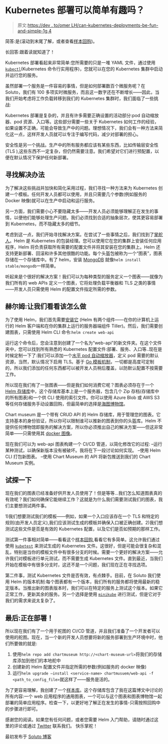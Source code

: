 # Kubernetes 部署可以简单有趣吗？

> 原文:[https://dev . to/omer LH/can-kubernetes-deployments-be-fun-and-simple-1g 4](https://dev.to/omerlh/can-kubernetes-deployments-be-fun-and-simple-1g4)

简答:是(滚动到末尾了解，或者查看[样本回购](https://github.com/Soluto/kubernetes-deployment-demo))。

长回答:跟着读就知道了！

Kubernetes 部署看起来非常简单:您所需要的只是一堆 YAML 文件，通过使用[`kubectl`](https://kubernetes.io/docs/reference/generated/kubectl/kubectl/)(Kubernetes 命令行实用程序)，您就可以在您的 Kubernetes 集群中启动并运行您的服务。

虽然部署一个服务是一件容易的事情，但是如何部署数百个微服务呢？在 Soluto，我们有 100 多项实时微服务，而且这一数字还在不断增长——因此，当我们开始考虑将工作负载转移到我们的 Kubernetes 集群时，我们面临了一些挑战:

Kubernetes 部署是复杂的，并且有许多需要正确设置的活动部分:pod 自动缩放器、pod 资源、入口等。这些部分需要一些关于 Kubernetes 如何工作的经验，如果设置不正确，可能会导致生产中的问题。理想情况下，我们会有一种方法来简化这一点，这样开发人员就可以专注于编写代码，减少对部署的担心。

安全性是另一个挑战。生产中的所有服务都应该有某些东西，比如传输层安全性(TLS ),这些东西不一定复杂，但仍然需要注意。我们希望对它们进行预配置，以便在默认情况下保护任何新部署。

## 寻找解决办法

为了解决这些挑战并加快和简化采用过程，我们寻找一种方法来为 Kubernetes 创建一个模板。任何开发人员都可以使用，并且只需要几个参数(例如服务的 Docker 映像)就可以在生产中启动和运行服务。

另一方面，我们需要小心不要隐藏太多——开发人员必须能够理解正在发生的事情，以便他们能够处理生产问题。我们必须找到合适的抽象层次，使其更容易部署到 Kubernetes，而不隐藏太多的细节。

考虑到这一点，我们开始寻找解决方案。在尝试了一些事情之后，我们找到了[掌舵人](https://helm.sh/)。Helm 是 Kubernetes 的包装经理。您可以使用它在您的集群上安装任何应用程序，Helm 将负责获取所有需要的配置文件并将其安装在您的集群上。Helm 还支持更新部署、回滚和许多其他很酷的功能。每个头盔包被称为一个“图表”，图表存储在一个存储库中。有了 helm，安装 [MongoDB](https://github.com/kubernetes/charts/tree/master/stable/mongodb) 就像`helm install stable/mongodb`一样简单。

听起来是个很好的解决方案！我们可以为每种类型的服务定义一个图表——就像为我们所有的 web APIs 定义一个图表，它将处理负载平衡器和 TLS 之类的事情——开发人员只需使用 Helm 的配置文件指定所需的参数。

## 赫尔姆:让我们看看该怎么做

为了使用 Helm，我们首先需要[安装它](https://docs.helm.sh/using_helm/#installing-helm) (Helm 有两个组件——在你的计算机上运行的 Helm 客户端和在你的集群上运行的服务器端组件 Tiller)。然后，我们需要创建图表，只需使用 Helm CLI 命令:`helm create web-api`

运行这个命令后，您会注意到创建了一个名为“web-api”的新文件夹。在这个文件夹中，您可以找到所有熟悉的 Kubernetes 配置文件:部署、服务、入口等..现在是时候定制一下了:我们可以添加一个[水平 pod 自动缩放器](https://kubernetes.io/docs/tasks/run-application/horizontal-pod-autoscale/)，定义 pod 需要的默认资源，当然，默认情况下启用 TLS。基于 [Go 模板机制](https://docs.helm.sh/chart_template_guide/)，一切都是高度可定制的，所以我们添加的任何东西都可以被开发人员稍后覆盖，以防默认配置不按需要工作。

所以现在我们有了一张图表——但是我们如何消费它呢？图表必须存在于一个 [Helm 存储库](https://github.com/kubernetes/helm/blob/master/docs/chart_repository.md)中，这个存储库基本上是一个服务器，包含几个 Zip 存档(存储库中的所有图表)和一个供 CLI 使用的索引文件。你可以使用 Azure Blob 或 AWS S3 等任何存储服务手动设置回购，但最简单的选择是[海图博物馆](https://github.com/kubernetes-helm/chartmuseum)。

Chart museum 是一个带有 CRUD API 的 Helm 存储库，用于管理您的图表。它支持基本的身份验证，所以你可以限制谁可以推新的图表到你的头盔库。Helm 不提供任何博物馆即服务的解决方案，所以你必须推出自己的解决方案——但这非常简单——只需使用其 [docker 图像](https://hub.docker.com/r/chartmuseum/chartmuseum/)。

现在我们可以为 web-api 图表构建一个 CI/CD 管道，以简化修改它的过程:
–运行某种测试，以确保新版本没有被破坏。我将在下一段讨论如何实现。
–使用 Helm CLI 打包新图表。
–使用 Chart Museum 的 API 将新包推送到我们的 Chart Museum 实例。

## 试探一下

现在我们的图表已经准备好供开发人员使用了！但是等等…我们怎么知道图表真的有效呢？我们如何确保它能继续工作？这就是为什么我们需要测试我们的图表，我们主要想测试两件事。

1)我们想要测试我们的模板——例如，如果一个入口应该存在一个 TLS 和特定的规则(由开发人员定义),我们应该测试生成的模板并确保入口被正确创建。2)我们想测试这些文件是否是有效的 Kubernetes 配置，以及它们是否如预期的那样工作。

测试第一件事相对简单——看看这个[样本回购](https://github.com/omerlh/helm-chart-tests-demo),看看它有多简单。这允许我们通过使用 [`kubetest`](https://github.com/garethr/kubetest) 来测试生成的 Kubernetes 文件。这很好，但是可能会很复杂和混乱，特别是当你的模板文件中有很多分支的时候。需要一个更好的解决方案——允许我们对模板进行单元测试，而不需要生成 Kubernetes 文件。直到最近，当我们开始在模板中有很多分支时，这还不是一个问题，我们现在正在寻找选项。

第二件事，测试 Kubernetes 文件是否有效，有点棘手。目前，在 Soluto 我们使用 Helm 的版本机制:每个图表都有一个版本，我们所有的服务都将使用最新的稳定版本。当推出新的图表版本时，我们可以在特定的服务上测试这个版本。如果它正常工作，更新其余的服务。另一个选择是使用 [`minikube`](https://github.com/kubernetes/minikube) 进行测试，但是它对于我们的需求来说太复杂了。

## 最后:正在部署！

所以现在我们有了一个用于舵图的 CI/CD 管道，并且我们准备了一个开发者可以使用的舵图。现在，当一个新的开发人员想要将新的服务部署到生产环境中时，他们所要做的就是:

1.  使用`helm repo add chartmuseum http://<chart-museum-url>`将我们的存储库添加到他们的本地舵中
2.  创建新的 Helm 配置文件并指定所需的参数(例如服务的 docker 映像)
3.  运行`helm upgrade —install <service-name> chartmusuem/web-api -f <path_to_config_file>`就这样了——服务是活的。

为了更容易理解，我创建了一个[样本库](https://github.com/Soluto/kubernetes-deployment-demo)。这个存储库包含了我在这篇博文中讨论的所有内容:一个 web 应用程序的通用图表，一个可以与这个图表和图表博物馆一起部署的简单应用程序。检查一下，以更好地了解正在发生的事情-只需按照回购中的步骤进行即可。

感谢您的阅读。如果您有任何问题，或者您需要 Helm 入门帮助，请随时通过这里的评论或通过 [Twitter](https://twitter.com/intent/tweet?text=.%20%40omerlh%2C%20I%20have%20a%20question%20about%20%40Helm&via=SolutoEng) 联系我们。
快乐掌舵！

最初发布于 [Soluto 博客](https://blog.solutotlv.com/deploying-kubernetes-like-a-pro/?utm_source=devto)